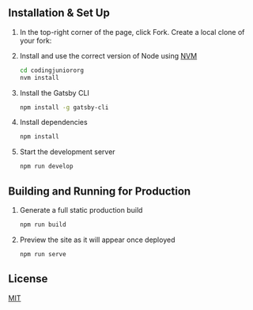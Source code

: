 

## Installation & Set Up

1. In the top-right corner of the page, click Fork. Create a local clone of your fork:

2. Install and use the correct version of Node using [NVM](https://github.com/nvm-sh/nvm)

   ```sh
   cd codingjuniororg
   nvm install
   ```

3. Install the Gatsby CLI

   ```sh
   npm install -g gatsby-cli
   ```

4. Install dependencies

   ```sh
   npm install
   ```

5. Start the development server

   ```sh
   npm run develop
   ```



## Building and Running for Production

1. Generate a full static production build

   ```sh
   npm run build
   ```

1. Preview the site as it will appear once deployed

   ```sh
   npm run serve
   ```


## License

[MIT](https://choosealicense.com/licenses/mit/)
